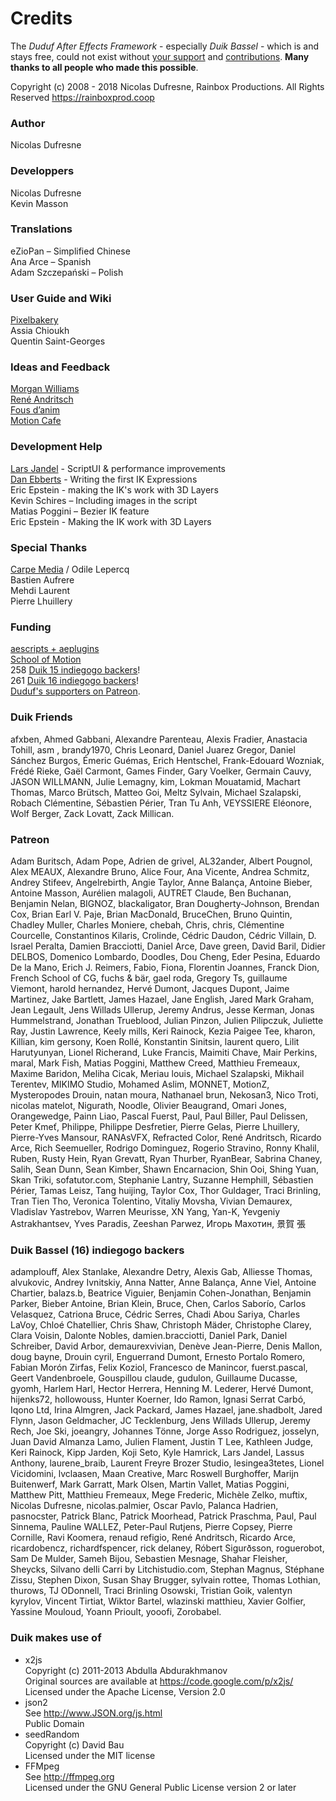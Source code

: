 # Credits

The *Duduf After Effects Framework* - especially *Duik Bassel* - which is and stays free, could not exist without [your support](donation.md) and [contributions](contributing-guide.md). **Many thanks to all people who made this possible**.

Copyright (c) 2008 - 2018 Nicolas Dufresne, Rainbox Productions. All Rights Reserved
https://rainboxprod.coop

### Author

Nicolas Dufresne

### Developpers

Nicolas Dufresne  
Kevin Masson

### Translations

eZioPan – Simplified Chinese  
Ana Arce – Spanish  
Adam Szczepański – Polish

### User Guide and Wiki

[Pixelbakery](https://github.com/pixelbakery)  
Assia Chioukh  
Quentin Saint-Georges

### Ideas and Feedback

[Morgan Williams](https://clubcocoanut.com/)  
[René Andritsch](https://reneandritsch.com/)  
[Fous d’anim](http://www.fousdanim.org)  
[Motion Cafe](http://www.motion-cafe.com)

### Development Help

[Lars Jandel](http://www.larsjandel.de/) - ScriptUI & performance improvements  
[Dan Ebberts](http://motionscript.com/) - Writing the first IK Expressions  
Eric Epstein - making the IK's work with 3D Layers  
Kevin Schires – Including images in the script  
Matias Poggini – Bezier IK feature  
Eric Epstein - Making the IK work with 3D Layers

### Special Thanks

[Carpe Media](http://www.carpemedia.fr/) / Odile Lepercq  
Bastien Aufrere  
Mehdi Laurent  
Pierre Lhuillery

### Funding

[aescripts + aeplugins](https://aescripts.com/)  
[School of Motion](https://www.schoolofmotion.com/)  
258 [Duik 15 indiegogo backers](https://www.indiegogo.com/projects/duik-15--2#/)!  
261 [Duik 16 indiegogo backers](https://www.indiegogo.com/projects/duik-16-a-free-animation-software-film#/)!  
[Duduf's supporters on Patreon](https://patreon.com/duduf).

### Duik Friends

afxben, Ahmed Gabbani, Alexandre Parenteau, Alexis Fradier, Anastacia Tohill, asm , brandy1970, Chris Leonard, Daniel Juarez Gregor, Daniel Sánchez Burgos, Émeric Guémas, Erich Hentschel, Frank-Edouard Wozniak, Frédé Rieke, Gaël Carmont, Games Finder, Gary Voelker, Germain Cauvy, JASON WILLMANN, Julie Lemagny, kim, Lokman Mouatamid, Machart Thomas, Marco Brütsch, Matteo Goi, Meltz Sylvain, Michael Szalapski, Robach Clémentine, Sébastien Périer, Tran Tu Anh, VEYSSIERE Eléonore, Wolf Berger, Zack Lovatt, Zack Millican.

### Patreon

Adam Buritsch, Adam Pope, Adrien de grivel, AL32ander, Albert Pougnol, Alex MEAUX, Alexandre Bruno, Alice Four, Ana Vicente, Andrea Schmitz, Andrey Stifeev, Angelrebirth, Angie Taylor, Anne Balança, Antoine Bieber, Antoine Masson, Aurélien malagoli, AUTRET Claude, Ben Buchanan, Benjamin Nelan, BIGNOZ, blackaligator, Bran Dougherty-Johnson, Brendan Cox, Brian Earl V. Paje, Brian MacDonald, BruceChen, Bruno Quintin, Chadley Muller, Charles Moniere, chebah, Chris, chris, Clémentine Courcelle, Constantinos Kilaris, Crolinde, Cédric Daudon, Cédric Villain, D. Israel Peralta, Damien Bracciotti, Daniel Arce, Dave green, David Baril, Didier DELBOS, Domenico Lombardo, Doodles, Dou Cheng, Eder Pesina, Eduardo De la Mano, Erich J. Reimers, Fabio, Fiona, Florentin Joannes, Franck Dion, French School of CG, fuchs & bär, gael roda, Gregory Ts, guillaume Viemont, harold hernandez, Hervé Dumont, Jacques Dupont, Jaime Martinez, Jake Bartlett, James Hazael, Jane English, Jared Mark Graham, Jean Legault, Jens Willads Ullerup, Jeremy Andrus, Jesse Kerman, Jonas Hummelstrand, Jonathan Trueblood, Julian Pinzon, Julien Pilipczuk, Juliette Ray, Justin Lawrence, Keely mills, Keri Rainock, Kezia Paigee Tee, kharon, Killian, kim gersony, Koen Rollé, Konstantin Sinitsin, laurent quero, Lilit Harutyunyan, Lionel Richerand, Luke Francis, Maimiti Chave, Mair Perkins, maral, Mark Fish, Matias Poggini, Matthew Creed, Matthieu Fremeaux, Maxime Baridon, Meliha Cicak, Meriau louis, Michael Szalapski, Mikhail Terentev, MIKIMO Studio, Mohamed Aslim, MONNET, MotionZ, Mysteropodes Drouin, natan moura, Nathanael brun, Nekosan3, Nico Troti, nicolas matelot, Nigurath, Noodle, Olivier Beaugrand, Omari Jones, Orangewedge, Painn Liao, Pascal Fuerst, Paul, Paul Biller, Paul Delissen, Peter Kmeť, Philippe, Philippe Desfretier, Pierre Gelas, Pierre Lhuillery, Pierre-Yves Mansour, RANAsVFX, Refracted Color, René Andritsch, Ricardo Arce, Rich Seemueller, Rodrigo Dominguez, Rogerio Stravino, Ronny Khalil, Ruben, Rusty Hein, Ryan Grevatt, Ryan Thurber, RyanBear, Sabrina Chaney, Salih, Sean Dunn, Sean Kimber, Shawn Encarnacion, Shin Ooi, Shing Yuan, Skan Triki, sofatutor.com, Stephanie Lantry, Suzanne Hemphill, Sébastien Périer, Tamas Leisz, Tang huijing, Taylor Cox, Thor Guldager, Traci Brinling, Tran Tien Tho, Veronica Tolentino, Vitaliy Movsha, Vivian Demaurex, Vladislav Yastrebov, Warren Meurisse, XN Yang, Yan-K, Yevgeniy Astrakhantsev, Yves Paradis, Zeeshan Parwez, Игорь Махотин, 景賀 張

### Duik Bassel (16) indiegogo backers

adamplouff, Alex Stanlake, Alexandre Detry, Alexis Gab, Alliesse Thomas, alvukovic, Andrey Ivnitskiy, Anna Natter, Anne Balança, Anne Viel, Antoine Chartier, balazs.b, Beatrice Viguier, Benjamin Cohen-Jonathan, Benjamin Parker, Bieber Antoine, Brian Klein, Bruce, Chen, Carlos Saborío, Carlos Velasquez, Catriona Bruce, Cédric Serres, Chadi Abou Sariya, Charles LaVoy, Chloé Chatellier, Chris Shaw, Christoph Mäder, Christophe Clarey, Clara Voisin, Dalonte Nobles, damien.bracciotti, Daniel Park, Daniel Schreiber, David Arbor, demaurexvivian, Denève Jean-Pierre, Denis Mallon, doug bayne, Drouin cyril, Enguerrand Dumont, Ernesto Portalo Romero, Fabian Morón Zirfas, Felix Koziol, Francesco de Manincor, fuerst.pascal, Geert Vandenbroele, Gouspillou claude, gudulon, Guillaume Ducasse, gyomh, Harlem Harl, Hector Herrera, Henning M. Lederer, Hervé Dumont, hijenks72, hollowouss, Hunter Koerner, Ido Ramon, Ignasi Serrat Carbó, Iqono Ltd, Irina Almgren, Jack Packard, James Hazael, jane.shadbolt, Jared Flynn, Jason Geldmacher, JC Tecklenburg, Jens Willads Ullerup, Jeremy Rech, Joe Ski, joeangry, Johannes Tönne, Jorge Asso Rodriguez, josselyn, Juan David Almanza Lamo, Julien Flament, Justin T Lee, Kathleen Judge, Keri Rainock, Kipp Jarden, Koji Seto, Kyle Hamrick, Lars Jandel, Lassus Anthony, laurene_braib, Laurent Freyre Brozer Studio, lesingea3tetes, Lionel Vicidomini, lvclaasen, Maan Creative, Marc   Roswell   Burghoffer, Marijn Buitenwerf, Mark Garratt, Mark Olsen, Martin Vallet, Matias Poggini, Matthew Pitt, Matthieu Fremeaux, Mege Frederic, Michèle Zelko, muftix, Nicolas Dufresne, nicolas.palmier, Oscar Pavlo, Palanca Hadrien, pasnocster, Patrick Blanc, Patrick Moorhead, Patrick Praschma, Paul, Paul Sinnema, Pauline WALLEZ, Peter-Paul Rutjens, Pierre Copsey, Pierre Cornille, Ravi Koomera, renaud refigio, René Andritsch, Ricardo Arce, ricardobencz, richardfspencer, rick delaney, Róbert Sigurðsson, roguerobot, Sam De Mulder, Sameh Bijou, Sebastien Mesnage, Shahar Fleisher, Sheycks, Silvano delli Carri by Litchistudio.com, Stephan Magnus, Stéphane Zissu, Stephen Dixon, Susan Shay Brugger, sylvain rottee, Thomas Lothian, thurows, TJ ODonnell, Traci Brinling Osowski, Tristian Goik, valentyn kyrylov, Vincent Tirtiat, Wiktor Bartel, wlazinski matthieu, Xavier Golfier, Yassine Mouloud, Yoann Prioult, yooofi, Zorobabel.

###  Duik makes use of

- x2js  
Copyright (c) 2011-2013 Abdulla Abdurakhmanov  
Original sources are available at https://code.google.com/p/x2js/  
Licensed under the Apache License, Version 2.0  
- json2  
See http://www.JSON.org/js.html  
Public Domain
- seedRandom  
Copyright (c) David Bau  
Licensed under the MIT license
- FFMpeg  
See http://ffmpeg.org  
Licensed under the GNU General Public License version 2 or later
